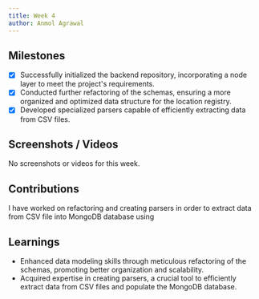 ```yaml
---
title: Week 4
author: Anmol Agrawal
---
```


## Milestones
- [x] Successfully initialized the backend repository, incorporating a node layer to meet the project's requirements.
- [x] Conducted further refactoring of the schemas, ensuring a more organized and optimized data structure for the location registry.
- [x] Developed specialized parsers capable of efficiently extracting data from CSV files.

## Screenshots / Videos 
No screenshots or videos for this week.

## Contributions
I have worked on refactoring and creating parsers in order to extract data from CSV file into MongoDB database using

## Learnings
- Enhanced data modeling skills through meticulous refactoring of the schemas, promoting better organization and scalability.
- Acquired expertise in creating parsers, a crucial tool to efficiently extract data from CSV files and populate the MongoDB database.